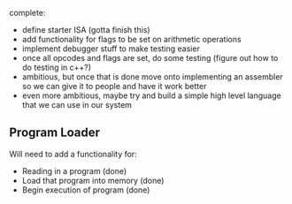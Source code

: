 complete:
* define starter ISA (gotta finish this)
* add functionality for flags to be set on arithmetic operations
* implement debugger stuff to make testing easier
* once all opcodes and flags are set, do some testing (figure out how to do testing in c++?)
* ambitious, but once that is done move onto implementing an assembler so we can give it to people and have it work better
* even more ambitious, maybe try and build a simple high level language that we can use in our system

## Program Loader
Will need to add a functionality for:
* Reading in a program (done)
* Load that program into memory (done) 
* Begin execution of program (done)